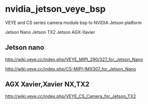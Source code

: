 # nvidia_jetson_veye_bsp
VEYE and CS series camera module bsp to NVIDIA Jetson  platform

Jetson Nano
Jetson TX2
Jetson AGX-Xavier

## Jetson nano
http://wiki.veye.cc/index.php/VEYE_MIPI_290/327_for_Jetson_Nano

http://wiki.veye.cc/index.php/CS-MIPI-IMX307_for_Jetson_Nano

## AGX Xavier,Xavier NX,TX2
http://wiki.veye.cc/index.php/VEYE_CS_Camera_for_Jetson_TX2

